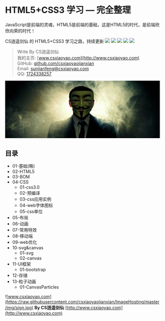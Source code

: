 # HTML5+CSS3 学习 — 完全整理
JavaScript是前端的灵魂，HTML5是前端的基础，这是HTML5的时代，是前端欣欣向荣的时代！

CS逍遥剑仙 的 HTML5+CSS3 学习之路，持续更新 [![](https://img.shields.io/badge/author-csxiaoyao-brightgreen.svg)](http://www.csxiaoyao.com) [![](https://img.shields.io/github/issues/csxiaoyaojianxian/Html5Study.svg)](https://github.com/csxiaoyaojianxian/Html5Study/issues) [![](https://img.shields.io/github/forks/csxiaoyaojianxian/Html5Study.svg)](https://github.com/csxiaoyaojianxian/Html5Study/fork) [![](https://img.shields.io/github/stars/csxiaoyaojianxian/Html5Study.svg)](https://github.com/csxiaoyaojianxian/Html5Study/star) [![](https://img.shields.io/github/license/csxiaoyaojianxian/Html5Study.svg)](https://github.com/csxiaoyaojianxian/Html5Study/blob/master/LICENSE)

> Write By CS逍遥剑仙  
> 我的主页: [www.csxiaoyao.com](http://www.csxiaoyao.com)  
> GitHub: [github.com/csxiaoyaojianxian](https://github.com/csxiaoyaojianxian)  
> Email: sunjianfeng@csxiaoyao.com  
> QQ: [1724338257](wpa.qq.com/msgrd?uin=1724338257&site=qq&menu=yes)

![](https://raw.githubusercontent.com/csxiaoyaojianxian/ImageHosting/master/img/01.jpg)

## 目录
* 01-基础(略)
* 02-HTML5
* 03-BOM
* 04-CSS
  + 01-css3.0
  + 02-预编译
  + 03-css应用实例
  + 04-web字体图标
  + 05-css单位
* 05-布局
* 06-动画
* 07-常用特效
* 08-移动端
* 09-web优化
* 10-svg&canvas
  + 01-svg
  + 02-canvas
* 11-UI框架
  + 01-bootstrap
* 12-存储
* 13-粒子动画
  + 01-CanvasParticles

![www.csxiaoyao.com](https://raw.githubusercontent.com/csxiaoyaojianxian/ImageHosting/master/img/sign.jpg)
**By CS逍遥剑仙**
[http://www.csxiaoyao.com](http://www.csxiaoyao.com)